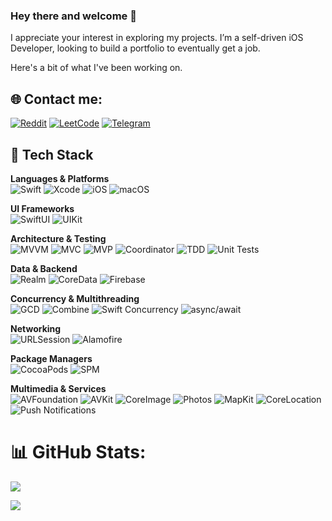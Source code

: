 ### Hey there and welcome 👋

I appreciate your interest in exploring my projects. I’m a self-driven iOS Developer, looking to build a portfolio to eventually get a job. <br/>

Here's a bit of what I've been working on.

## 🌐 Contact me:
[![Reddit](https://img.shields.io/badge/Reddit-%23FF4500.svg?style=for-the-badge&logo=Reddit&logoColor=white)](https://www.reddit.com/user/orthodoxxx_/)
[![LeetCode](https://img.shields.io/badge/LeetCode-FFA116?style=for-the-badge&logo=LeetCode&logoColor=white)](https://leetcode.com/orthodoxxx/)
[![Telegram](https://img.shields.io/badge/Telegram-2CA5E0?style=for-the-badge&logo=telegram&logoColor=white)](https://t.me/orthodoxxx03)
## 🧰 Tech Stack
**Languages & Platforms**  
![Swift](https://img.shields.io/badge/Swift-0A84FF?style=for-the-badge&logo=swift&logoColor=white)
![Xcode](https://img.shields.io/badge/Xcode-0A84FF?style=for-the-badge&logo=xcode&logoColor=white)
![iOS](https://img.shields.io/badge/iOS-0A84FF?style=for-the-badge&logo=apple&logoColor=white)
![macOS](https://img.shields.io/badge/macOS-0A84FF?style=for-the-badge&logo=apple&logoColor=white)

**UI Frameworks**  
![SwiftUI](https://img.shields.io/badge/SwiftUI-0A84FF?style=for-the-badge&logo=swift&logoColor=white)
![UIKit](https://img.shields.io/badge/UIKit-0A84FF?style=for-the-badge&logo=swift&logoColor=white)

**Architecture & Testing**  
![MVVM](https://img.shields.io/badge/MVVM-0A84FF?style=for-the-badge&logo=vercel&logoColor=white)
![MVC](https://img.shields.io/badge/MVC-0A84FF?style=for-the-badge&logo=vercel&logoColor=white)
![MVP](https://img.shields.io/badge/MVP-0A84FF?style=for-the-badge&logo=vercel&logoColor=white)
![Coordinator](https://img.shields.io/badge/Coordinator-0A84FF?style=for-the-badge&logo=vercel&logoColor=white)
![TDD](https://img.shields.io/badge/TDD-0A84FF?style=for-the-badge&logo=testtube&logoColor=white)
![Unit Tests](https://img.shields.io/badge/Unit_Tests-0A84FF?style=for-the-badge&logo=xcode&logoColor=white)

**Data & Backend**  
![Realm](https://img.shields.io/badge/Realm-0A84FF?style=for-the-badge&logo=realm&logoColor=white)
![CoreData](https://img.shields.io/badge/CoreData-0A84FF?style=for-the-badge&logo=databricks&logoColor=white)
![Firebase](https://img.shields.io/badge/Firebase-0A84FF?style=for-the-badge&logo=firebase&logoColor=white)

**Concurrency & Multithreading**  
![GCD](https://img.shields.io/badge/GCD-0A84FF?style=for-the-badge&logo=fastapi&logoColor=white)
![Combine](https://img.shields.io/badge/Combine-0A84FF?style=for-the-badge&logo=swift&logoColor=white)
![Swift Concurrency](https://img.shields.io/badge/Swift_Concurrency-0A84FF?style=for-the-badge&logo=swift&logoColor=white)
![async/await](https://img.shields.io/badge/async/await-0A84FF?style=for-the-badge&logo=swift&logoColor=white)

**Networking**  
![URLSession](https://img.shields.io/badge/URLSession-0A84FF?style=for-the-badge&logo=linktree&logoColor=white)
![Alamofire](https://img.shields.io/badge/Alamofire-0A84FF?style=for-the-badge&logo=cloudflare&logoColor=white)

**Package Managers**  
![CocoaPods](https://img.shields.io/badge/CocoaPods-0A84FF?style=for-the-badge&logo=cocoapods&logoColor=white)
![SPM](https://img.shields.io/badge/SPM-0A84FF?style=for-the-badge&logo=swift&logoColor=white)

**Multimedia & Services**  
![AVFoundation](https://img.shields.io/badge/AVFoundation-0A84FF?style=for-the-badge&logo=music&logoColor=white)
![AVKit](https://img.shields.io/badge/AVKit-0A84FF?style=for-the-badge&logo=playstation&logoColor=white)
![CoreImage](https://img.shields.io/badge/CoreImage-0A84FF?style=for-the-badge&logo=adobephotoshop&logoColor=white)
![Photos](https://img.shields.io/badge/Photos-0A84FF?style=for-the-badge&logo=googlephotos&logoColor=white)
![MapKit](https://img.shields.io/badge/MapKit-0A84FF?style=for-the-badge&logo=googlemaps&logoColor=white)
![CoreLocation](https://img.shields.io/badge/CoreLocation-0A84FF?style=for-the-badge&logo=compass&logoColor=white)
![Push Notifications](https://img.shields.io/badge/Push_Notifications-0A84FF?style=for-the-badge&logo=bell&logoColor=white)


# 📊 GitHub Stats:

![](https://github-readme-stats.vercel.app/api?username=dmitrii-nzrv&show_icons=true&theme=radical&include_all_commits=true&count_private=false)


![](https://quotes-github-readme.vercel.app/api?type=horizontal&theme=radical)



